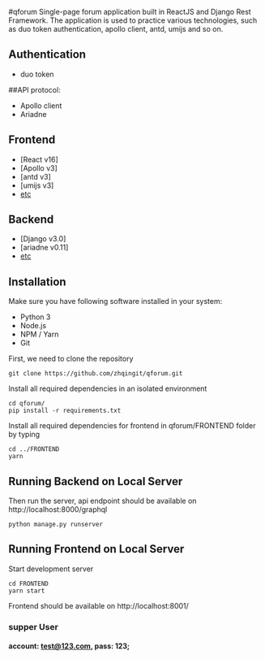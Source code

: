 #qforum
Single-page forum application built in ReactJS and Django Rest Framework. The application is used to practice various technologies, such as duo token authentication, apollo client, antd, umijs and so on.

## Authentication
* duo token

##API protocol:
* Apollo client
* Ariadne

## Frontend
 * [React v16]
 * [Apollo v3]
 * [antd v3]
 * [umijs v3]
 * [etc](https://github.com/zhqingit/qforum/FRONTEND/package.json)


## Backend
 * [Django v3.0]
 * [ariadne v0.11]
 * [etc](https://github.com/zhqingit/qforum/requirements.txt)


## Installation

Make sure you have following software installed in your system:
* Python 3
* Node.js
* NPM / Yarn
* Git

First, we need to clone the repository
```
git clone https://github.com/zhqingit/qforum.git
```

Install all required dependencies in an isolated environment

```
cd qforum/
pip install -r requirements.txt
```

Install all required dependencies for frontend in qforum/FRONTEND folder by typing
```
cd ../FRONTEND
yarn
```

## Running Backend on Local Server


Then run the server, api endpoint should be available on http://localhost:8000/graphql

```
python manage.py runserver
```

## Running Frontend on Local Server

Start development server

```
cd FRONTEND
yarn start
```

Frontend should be available on http://localhost:8001/

### supper User
#### account: test@123.com, pass: 123;
